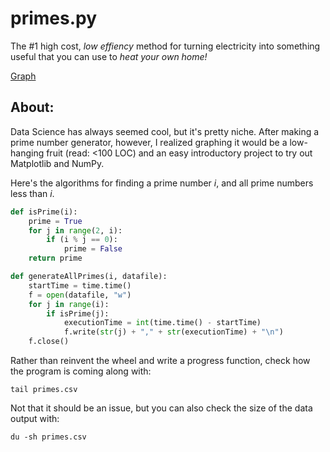 # primes.py
The #1 high cost, _low effiency_ method for turning electricity into something useful that you can use to _heat your own home!_

[Graph](graph.png)

## About:
Data Science has always seemed cool, but it's pretty niche. After making a prime number generator, however, I realized graphing it would be a low-hanging fruit (read: <100 LOC) and an easy introductory project to try out Matplotlib and NumPy. 

Here's the algorithms for finding a prime number _i_, and all prime numbers less than _i_.
```python
def isPrime(i):
    prime = True
    for j in range(2, i):
        if (i % j == 0):
            prime = False
    return prime

def generateAllPrimes(i, datafile):
    startTime = time.time()
    f = open(datafile, "w")
    for j in range(i):
        if isPrime(j):
            executionTime = int(time.time() - startTime)
            f.write(str(j) + "," + str(executionTime) + "\n")
    f.close()

```


Rather than reinvent the wheel and write a progress function, check how the program is coming along with:

``` tail primes.csv ```

Not that it should be an issue, but you can also check the size of the data output with:

``` du -sh primes.csv ```


<!-- cse please hire :) --> 
